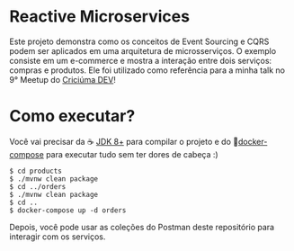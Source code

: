# Reactive Microservices

Este projeto demonstra como os conceitos de Event Sourcing e CQRS podem ser aplicados em uma arquitetura de microsserviços. O exemplo consiste em um e-commerce e mostra a interação entre dois serviços: compras e produtos. Ele foi utilizado como referência para a minha talk no 9° Meetup do [Criciúma DEV](https://criciumadev.com.br/)! 

# Como executar?

Você vai precisar da ☕ [JDK 8+](https://www.oracle.com/technetwork/pt/java/javase/downloads) para compilar o projeto e do 🐋[docker-compose](https://docs.docker.com/compose/) para executar tudo sem ter dores de cabeça :)

```
$ cd products
$ ./mvnw clean package
$ cd ../orders
$ ./mvnw clean package
$ cd ..
$ docker-compose up -d orders
```

Depois, você pode usar as coleções do Postman deste repositório para interagir com os serviços.